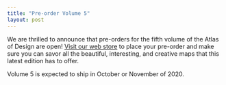 ```yaml
---
title: "Pre-order Volume 5"
layout: post
---
```


We are thrilled to announce that pre-orders for the fifth volume of the Atlas of Design are open! [Visit our web store](https://atlasofdesign.bigcartel.com/product/pre-order-v5) to place your pre-order and make sure you can savor all the beautiful, interesting, and creative maps that this latest edition has to offer. 

Volume 5 is expected to ship in October or November of 2020. 

